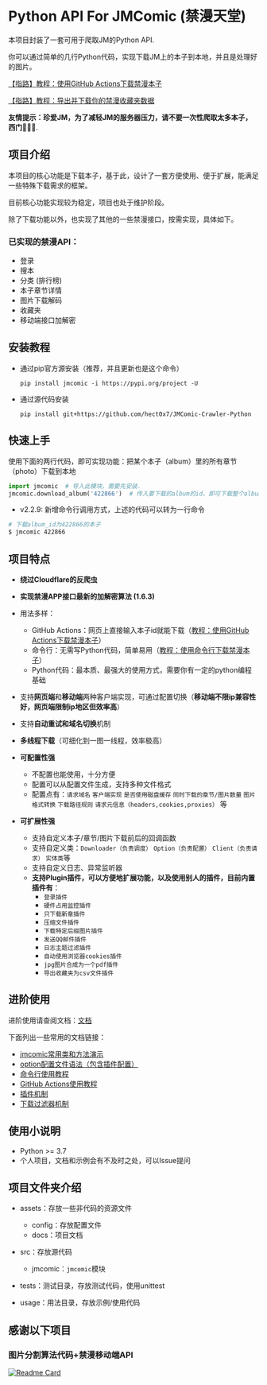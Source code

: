 # Python API For JMComic (禁漫天堂)

本项目封装了一套可用于爬取JM的Python API.

你可以通过简单的几行Python代码，实现下载JM上的本子到本地，并且是处理好的图片。

[【指路】教程：使用GitHub Actions下载禁漫本子](./assets/docs/sources/tutorial/1_github_actions.md)

[【指路】教程：导出并下载你的禁漫收藏夹数据](./assets/docs/sources/tutorial/10_export_favorites.md)

**友情提示：珍爱JM，为了减轻JM的服务器压力，请不要一次性爬取太多本子，西门🙏🙏🙏**.

## 项目介绍

本项目的核心功能是下载本子，基于此，设计了一套方便使用、便于扩展，能满足一些特殊下载需求的框架。

目前核心功能实现较为稳定，项目也处于维护阶段。

除了下载功能以外，也实现了其他的一些禁漫接口，按需实现，具体如下。

### 已实现的禁漫API：

- 登录
- 搜本
- 分类 (排行榜)
- 本子章节详情
- 图片下载解码
- 收藏夹
- 移动端接口加解密

## 安装教程

* 通过pip官方源安装（推荐，并且更新也是这个命令）

  ```shell
  pip install jmcomic -i https://pypi.org/project -U
  ```
* 通过源代码安装

  ```shell
  pip install git+https://github.com/hect0x7/JMComic-Crawler-Python
  ```

## 快速上手

使用下面的两行代码，即可实现功能：把某个本子（album）里的所有章节（photo）下载到本地

```python
import jmcomic  # 导入此模块，需要先安装.
jmcomic.download_album('422866')  # 传入要下载的album的id，即可下载整个album到本地.
```

* v2.2.9: 新增命令行调用方式，上述的代码可以转为一行命令

```bash
# 下载album_id为422866的本子
$ jmcomic 422866
```


## 项目特点

- **绕过Cloudflare的反爬虫**
- **实现禁漫APP接口最新的加解密算法 (1.6.3)**
- 用法多样：

    - GitHub
      Actions：网页上直接输入本子id就能下载（[教程：使用GitHub Actions下载禁漫本子](./assets/docs/sources/tutorial/1_github_actions.md)）
    - 命令行：无需写Python代码，简单易用（[教程：使用命令行下载禁漫本子](./assets/docs/sources/tutorial/2_command_line.md)）
    - Python代码：最本质、最强大的使用方式，需要你有一定的python编程基础
- 支持**网页端**和**移动端**两种客户端实现，可通过配置切换（**移动端不限ip兼容性好，网页端限制ip地区但效率高**）
- 支持**自动重试和域名切换**机制
- **多线程下载**（可细化到一图一线程，效率极高）
- **可配置性强**

    - 不配置也能使用，十分方便
    - 配置可以从配置文件生成，支持多种文件格式
    - 配置点有：`请求域名` `客户端实现` `是否使用磁盘缓存` `同时下载的章节/图片数量` `图片格式转换` `下载路径规则` `请求元信息（headers,cookies,proxies）`
  等
- **可扩展性强**

    - 支持自定义本子/章节/图片下载前后的回调函数
    - 支持自定义类：`Downloader（负责调度）` `Option（负责配置）` `Client（负责请求）` `实体类`等
    - 支持自定义日志、异常监听器
    - **支持Plugin插件，可以方便地扩展功能，以及使用别人的插件，目前内置插件有**：
        - `登录插件`
        - `硬件占用监控插件`
        - `只下载新章插件`
        - `压缩文件插件`
        - `下载特定后缀图片插件`
        - `发送QQ邮件插件`
        - `日志主题过滤插件`
        - `自动使用浏览器cookies插件`
        - `jpg图片合成为一个pdf插件`
        - `导出收藏夹为csv文件插件`

## 进阶使用

进阶使用请查阅文档：[文档](https://jmcomic.readthedocs.io/en/latest)

下面列出一些常用的文档链接：

* [jmcomic常用类和方法演示](assets/docs/sources/tutorial/0_demo.md)
* [option配置文件语法（包含插件配置）](./assets/docs/sources/option_file_syntax.md)
* [命令行使用教程](assets/docs/sources/tutorial/2_command_line.md)
* [GitHub Actions使用教程](./assets/docs/sources/tutorial/1_github_actions.md)
* [插件机制](assets/docs/sources/tutorial/6_plugin.md)
* [下载过滤器机制](assets/docs/sources/tutorial/5_filter.md)

## 使用小说明

* Python >= 3.7
* 个人项目，文档和示例会有不及时之处，可以Issue提问

## 项目文件夹介绍

* assets：存放一些非代码的资源文件

    * config：存放配置文件
    * docs：项目文档

* src：存放源代码

    * jmcomic：`jmcomic`模块

* tests：测试目录，存放测试代码，使用unittest
* usage：用法目录，存放示例/使用代码

## 感谢以下项目

### 图片分割算法代码+禁漫移动端API

[![Readme Card](https://github-readme-stats.vercel.app/api/pin/?username=tonquer&repo=JMComic-qt)](https://github.com/tonquer/JMComic-qt)

